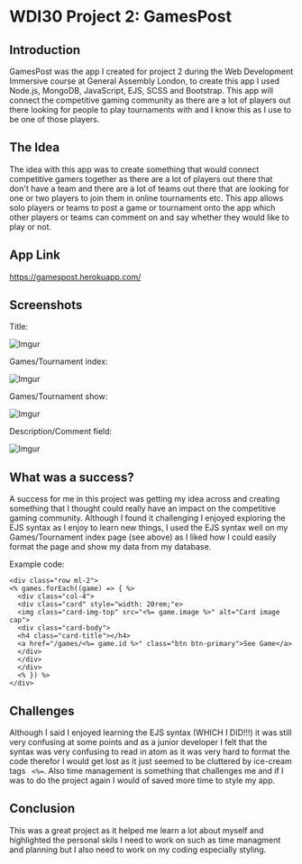 # WDI30 Project 2: GamesPost

## Introduction

GamesPost was the app I created for project 2 during the Web Development Immersive course at General Assembly London, to create this app I used Node.js, MongoDB, JavaScript, EJS, SCSS and Bootstrap. This app will connect the competitive gaming community as there are a lot of players out there looking for people to play tournaments with and I know this as I use to be one of those players.

## The Idea

The idea with this app was to create something that would connect competitive gamers together as there are a lot of players out there that don't have a team and there are a lot of teams out there that are looking for one or two players to join them in online tournaments etc. This app allows solo players or teams to post a game or tournament onto the app which other players or teams can comment on and say whether they would like to play or not.

## App Link

https://gamespost.herokuapp.com/

## Screenshots

Title: 

![Imgur](https://i.imgur.com/oDeAHmq.png)

Games/Tournament index: 

![Imgur](https://i.imgur.com/rBoq165.png)

Games/Tournament show:

![Imgur](https://i.imgur.com/86sfZPM.png)

Description/Comment field:

![Imgur](https://i.imgur.com/0XVPSAQ.png)

## What was a success?

A success for me in this project was getting my idea across and creating something that I thought could really have an impact on the competitive gaming community. Although I found it challenging I enjoyed exploring the EJS syntax as I enjoy to learn new things, I used the EJS syntax well on my Games/Tournament index page (see above) as I liked how I could easily format the page and show my data from my database.

Example code:

```
<div class="row ml-2">
<% games.forEach((game) => { %>
  <div class="col-4">
  <div class="card" style="width: 20rem;"e>
  <img class="card-img-top" src="<%= game.image %>" alt="Card image cap">
  <div class="card-body">
  <h4 class="card-title"></h4>
  <a href="/games/<%= game.id %>" class="btn btn-primary">See Game</a>
  </div>
  </div>
  </div>
  <% }) %>
</div>
```

## Challenges

Although I said I enjoyed learning the EJS syntax (WHICH I DID!!!) it was still very confusing at some points and as a junior developer I felt that the syntax was very confusing to read in atom as it was very hard to format the code therefor I would get lost as it just seemed to be cluttered by ice-cream tags ```  <%= ```. Also time management is something that challenges me and if I was to do the project again I would of saved more time to style my app.

## Conclusion 

This was a great project as it helped me learn a lot about myself and highlighted the personal skils I need to work on such as time managment and planning but I also need to work on my coding especially styling.
